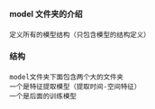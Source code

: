 #### model 文件夹的介绍
    定义所有的模型结构（只包含模型的结构定义）

#### 结构
    model文件夹下面包含两个大的文件夹
    一个是特征提取模型（提取时间-空间特征）
    一个是后面的训练模型

#### 
